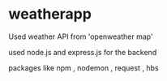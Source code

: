 # weatherapp

Used weather API from 'openweather map'

used node.js and express.js for the backend 

packages like npm , nodemon , request , hbs


